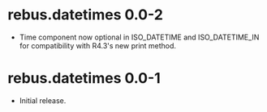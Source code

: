 # rebus.datetimes 0.0-2

* Time component now optional in ISO_DATETIME and ISO_DATETIME_IN for compatibility with R4.3's new print method.

# rebus.datetimes 0.0-1

* Initial release.
